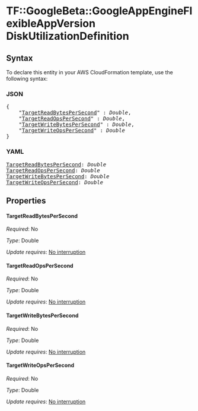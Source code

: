 # TF::GoogleBeta::GoogleAppEngineFlexibleAppVersion DiskUtilizationDefinition

## Syntax

To declare this entity in your AWS CloudFormation template, use the following syntax:

### JSON

<pre>
{
    "<a href="#targetreadbytespersecond" title="TargetReadBytesPerSecond">TargetReadBytesPerSecond</a>" : <i>Double</i>,
    "<a href="#targetreadopspersecond" title="TargetReadOpsPerSecond">TargetReadOpsPerSecond</a>" : <i>Double</i>,
    "<a href="#targetwritebytespersecond" title="TargetWriteBytesPerSecond">TargetWriteBytesPerSecond</a>" : <i>Double</i>,
    "<a href="#targetwriteopspersecond" title="TargetWriteOpsPerSecond">TargetWriteOpsPerSecond</a>" : <i>Double</i>
}
</pre>

### YAML

<pre>
<a href="#targetreadbytespersecond" title="TargetReadBytesPerSecond">TargetReadBytesPerSecond</a>: <i>Double</i>
<a href="#targetreadopspersecond" title="TargetReadOpsPerSecond">TargetReadOpsPerSecond</a>: <i>Double</i>
<a href="#targetwritebytespersecond" title="TargetWriteBytesPerSecond">TargetWriteBytesPerSecond</a>: <i>Double</i>
<a href="#targetwriteopspersecond" title="TargetWriteOpsPerSecond">TargetWriteOpsPerSecond</a>: <i>Double</i>
</pre>

## Properties

#### TargetReadBytesPerSecond

_Required_: No

_Type_: Double

_Update requires_: [No interruption](https://docs.aws.amazon.com/AWSCloudFormation/latest/UserGuide/using-cfn-updating-stacks-update-behaviors.html#update-no-interrupt)

#### TargetReadOpsPerSecond

_Required_: No

_Type_: Double

_Update requires_: [No interruption](https://docs.aws.amazon.com/AWSCloudFormation/latest/UserGuide/using-cfn-updating-stacks-update-behaviors.html#update-no-interrupt)

#### TargetWriteBytesPerSecond

_Required_: No

_Type_: Double

_Update requires_: [No interruption](https://docs.aws.amazon.com/AWSCloudFormation/latest/UserGuide/using-cfn-updating-stacks-update-behaviors.html#update-no-interrupt)

#### TargetWriteOpsPerSecond

_Required_: No

_Type_: Double

_Update requires_: [No interruption](https://docs.aws.amazon.com/AWSCloudFormation/latest/UserGuide/using-cfn-updating-stacks-update-behaviors.html#update-no-interrupt)

